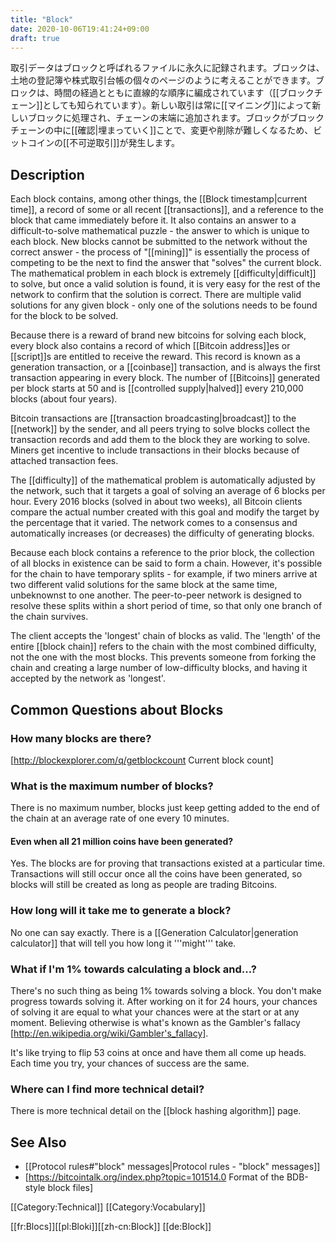 ```yaml
---
title: "Block"
date: 2020-10-06T19:41:24+09:00
draft: true
---
```


取引データはブロックと呼ばれるファイルに永久に記録されます。ブロックは、土地の登記簿や株式取引台帳の個々のページのように考えることができます。ブロックは、時間の経過とともに直線的な順序に編成されています（[[ブロックチェーン]]としても知られています）。新しい取引は常に[[マイニング]]によって新しいブロックに処理され、チェーンの末端に追加されます。ブロックがブロックチェーンの中に[[確認|埋まっていく]]ことで、変更や削除が難しくなるため、ビットコインの[[不可逆取引]]が発生します。

## Description

Each block contains, among other things, the [[Block timestamp|current time]], a record of some or all recent [[transactions]], and a reference to the block that came immediately before it. It also contains an answer to a difficult-to-solve mathematical puzzle - the answer to which is unique to each block.  New blocks cannot be submitted to the network without the correct answer - the process of "[[mining]]" is essentially the process of competing to be the next to find the answer that "solves" the current block.  The mathematical problem in each block is extremely [[difficulty|difficult]] to solve, but once a valid solution is found, it is very easy for the rest of the network to confirm that the solution is correct.  There are multiple valid solutions for any given block - only one of the solutions needs to be found for the block to be solved.

Because there is a reward of brand new bitcoins for solving each block, every block also contains a record of which [[Bitcoin address]]es or [[script]]s are entitled to receive the reward. This record is known as a generation transaction, or a [[coinbase]] transaction, and is always the first transaction appearing in every block. The number of [[Bitcoins]] generated per block starts at 50 and is [[controlled supply|halved]] every 210,000 blocks (about four years).

Bitcoin transactions are [[transaction broadcasting|broadcast]] to the [[network]] by the sender, and all peers trying to solve blocks collect the transaction records and add them to the block they are working to solve. Miners get incentive to include transactions in their blocks because of attached transaction fees.

The [[difficulty]] of the mathematical problem is automatically adjusted by the network, such that it targets a goal of solving an average of 6 blocks per hour.  Every 2016 blocks (solved in about two weeks), all Bitcoin clients compare the actual number created with this goal and modify the target by the percentage that it varied. The network comes to a consensus and automatically increases (or decreases) the difficulty of generating blocks.

Because each block contains a reference to the prior block, the collection of all blocks in existence can be said to form a chain.  However, it's possible for the chain to have temporary splits - for example, if two miners arrive at two different valid solutions for the same block at the same time, unbeknownst to one another.  The peer-to-peer network is designed to resolve these splits within a short period of time, so that only one branch of the chain survives.

The client accepts the 'longest' chain of blocks as valid. The 'length' of the entire [[block chain]] refers to the chain with the most combined difficulty, not the one with the most blocks. This prevents someone from forking the chain and creating a large number of low-difficulty blocks, and having it accepted by the network as 'longest'.

## Common Questions about Blocks

### How many blocks are there?
[http://blockexplorer.com/q/getblockcount Current block count]

### What is the maximum number of blocks?
There is no maximum number, blocks just keep getting added to the end of the chain at an average rate of one every 10 minutes.

#### Even when all 21 million coins have been generated?
Yes. The blocks are for proving that transactions existed at a particular time. Transactions will still occur once all the coins have been generated, so blocks will still be created as long as people are trading Bitcoins.

### How long will it take me to generate a block?
No one can say exactly. There is a [[Generation Calculator|generation calculator]] that will tell you how long it '''might''' take.

### What if I'm 1% towards calculating a block and...?
There's no such thing as being 1% towards solving a block.  You don't make progress towards solving it.  After working on it for 24 hours, your chances of solving it are equal to what your chances were at the start or at any moment. Believing otherwise is what's known as the Gambler's fallacy [http://en.wikipedia.org/wiki/Gambler's_fallacy].

It's like trying to flip 53 coins at once and have them all come up heads.  Each time you try, your chances of success are the same.

### Where can I find more technical detail?
There is more technical detail on the [[block hashing algorithm]] page.

## See Also

* [[Protocol rules#"block" messages|Protocol rules - "block" messages]]
* [https://bitcointalk.org/index.php?topic=101514.0 Format of the BDB-style block files]

[[Category:Technical]]
[[Category:Vocabulary]]

[[fr:Blocs]][[pl:Bloki]][[zh-cn:Block]]
[[de:Block]]
